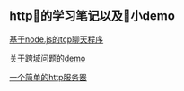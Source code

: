 ## http的学习笔记以及小demo

[基于node.js的tcp聊天程序](./tcp-chat)

[关于跨域问题的demo](./一个小例子理解跨域问题)

[一个简单的http服务器](./HTTP)